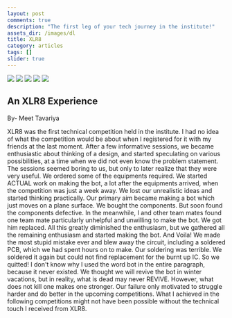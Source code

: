 ```yaml
---
layout: post
comments: true
description: "The first leg of your tech journey in the institute!"
assets_dir: /images/dl
title: XLR8
category: articles
tags: []
slider: true
---
```


<div id="sliderFrame">
    <div id="slider">
        <img src="{{ site.url }}/images/XLR8/XLR81.jpg"/>
        <img src="{{ site.url }}/images/XLR8/XLR82.jpg" />
        <img src="{{ site.url }}/images/XLR8/XLR83.jpg" />
        <img src="{{ site.url }}/images/XLR8/XLR84.jpg" />
        <img src="{{ site.url }}/images/XLR8/XLR85.jpg" />
    </div>
</div>

## An XLR8 Experience
By- Meet Tavariya

XLR8 was the first technical competition held in the institute. I had no idea of what the competition would be about when I registered for it with my friends at the last moment.
After a few informative sessions, we became enthusiastic about thinking of a design, and started speculating on various possibilities, at a time when we did not even know the problem statement. The sessions seemed boring to us, but only to later realize that they were very useful. We ordered some of the equipments required. We started ACTUAL work on making the bot, a lot after the equipments arrived, when the competition was just a week away. We lost our unrealistic ideas and started thinking practically. Our primary aim became making a bot which just moves on a plane surface. We bought the components. But soon found the components defective. In the meanwhile, I and other team mates found one team mate particularly unhelpful and unwilling to make the bot. We got him replaced. All this greatly diminished the enthusiasm, but we gathered all the remaining enthusiasm and started making the bot. And Voila! We made the most stupid mistake ever and blew away the circuit, including a soldered PCB, which we had spent hours on to make. Our soldering was terrible. We soldered it again but could not find replacement for the burnt up IC. So we quitted!
I don't know why I used the word bot in the entire paragraph, because it never existed. We thought we will revive the bot in winter vacations, but in reality, what is dead may never REVIVE.
However, what does not kill one makes one stronger. Our failure only motivated to struggle harder and do better in the upcoming competitions. What I achieved in the following competitions might not have been possible without the technical touch I received from XLR8.
